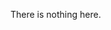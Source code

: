 <!-- An independent developer.(at least now)  
Mainly developing **NowQuake** ,a program for global EEW.  
Usually active on **Bilibili**&~~**QQ**~~  -->
There is nothing here.
